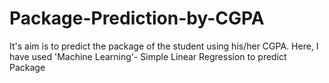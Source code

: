 # Package-Prediction-by-CGPA
It's aim is to predict the package of the student using his/her CGPA. Here, I have used 'Machine Learning'- Simple Linear Regression to predict Package
